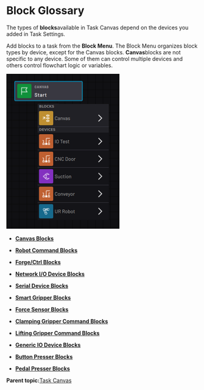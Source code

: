# Block Glossary

The types of **blocks**available in Task Canvas depend on the devices you added in Task Settings.

Add blocks to a task from the **Block Menu**. The Block Menu organizes block types by device, except for the Canvas blocks. **Canvas**blocks are not specific to any device. Some of them can control multiple devices and others control flowchart logic or variables.

![](../../../../_Media/ForgeOS-5-x/BlockGlossary-5-x/Canvas_Blocks/block-glossary-20220921-5.3-jlh-001.png)

-   **[Canvas Blocks](../../6-Task-Canvas-App/Block_Glossary/canvas_blocks.md)**  

-   **[Robot Command Blocks](../../6-Task-Canvas-App/Block_Glossary/robot_command_blocks.md)**  

-   **[Forge/Ctrl Blocks](../../6-Task-Canvas-App/Block_Glossary/forge_ctrl_blocks.md)**  

-   **[Network I/O Device Blocks](../../6-Task-Canvas-App/Block_Glossary/fieldbus_device_blocks.md)**  

-   **[Serial Device Blocks](../../6-Task-Canvas-App/Block_Glossary/serial_device_blocks.md)**  

-   **[Smart Gripper Blocks](../../6-Task-Canvas-App/Block_Glossary/smart_gripper_blocks.md)**  

-   **[Force Sensor Blocks](../../6-Task-Canvas-App/Block_Glossary/force_sensor_blocks.md)**  

-   **[Clamping Gripper Command Blocks](../../6-Task-Canvas-App/Block_Glossary/all_clamping_gripper_command_blocks.md)**  

-   **[Lifting Gripper Command Blocks](../../6-Task-Canvas-App/Block_Glossary/all_lifting_gripper_command_blocks.md)**  

-   **[Generic IO Device Blocks](../../6-Task-Canvas-App/Block_Glossary/General_IO_Device_Blocks.md)**  

-   **[Button Presser Blocks](../../6-Task-Canvas-App/Block_Glossary/all_button_presser_blocks.md)**  

-   **[Pedal Presser Blocks](../../6-Task-Canvas-App/Block_Glossary/all_pedal_presser_blocks.md)**  


**Parent topic:**[Task Canvas](../../6-Task-Canvas-App/task_canvas.md)

